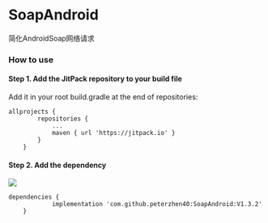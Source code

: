 # SoapAndroid
简化AndroidSoap网络请求

### How to use
#### Step 1. Add the JitPack repository to your build file
Add it in your root build.gradle at the end of repositories:

```
allprojects {
		repositories {
			...
			maven { url 'https://jitpack.io' }
		}
	}
```

#### Step 2. Add the dependency
[![](https://jitpack.io/v/peterzhen40/SoapAndroid.svg)](https://jitpack.io/#peterzhen40/SoapAndroid)

```
dependencies {
	        implementation 'com.github.peterzhen40:SoapAndroid:V1.3.2'
	}
```
